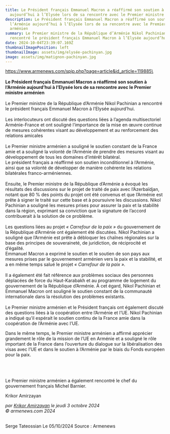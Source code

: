 ```yaml
---
title: Le Président français Emmanuel Macron a réaffirmé son soutien à l’Arménie
  aujourd’hui à l’Elysée lors de sa rencontre avec le Premier ministre arménien
description: Le Président français Emmanuel Macron a réaffirmé son soutien à
  l’Arménie aujourd’hui à l’Elysée lors de sa rencontre avec le Premier ministre
  arménien
summary: Le Premier ministre de la République d’Arménie Nikol Pachinian a
  rencontré le président français Emmanuel Macron à l’Elysée aujourd’hui.
date: 2024-10-04T23:39:07.169Z
thumbnailImagePosition: left
thumbnailImage: assets/img/elysée-pachinyan.jpg
image: assets/img/matignon-pachinyan.jpg
---
```

https://www.armenews.com/spip.php?page=article&id_article=119885\
\
\
**Le Président français Emmanuel Macron a réaffirmé son soutien à l’Arménie aujourd’hui à l’Elysée lors de sa rencontre avec le Premier ministre arménien**\
\
Le Premier ministre de la République d’Arménie Nikol Pachinian a rencontré le président français Emmanuel Macron à l’Elysée aujourd’hui.\
\
Les interlocuteurs ont discuté des questions liées à l’agenda multisectoriel Arménie-France et ont souligné l’importance de la mise en œuvre continue de mesures cohérentes visant au développement et au renforcement des relations amicales\
\
Le Premier ministre arménien a souligné le soutien constant de la France amie et a souligné la volonté de l’Arménie de prendre des mesures visant au développement de tous les domaines d’intérêt bilatéral.\
Le président français a réaffirmé son soutien inconditionnel à l’Arménie, ainsi que sa volonté de développer de manière cohérente les relations bilatérales franco-arméniennes.\
\
Ensuite, le Premier ministre de la République d’Arménie a évoqué les résultats des discussions sur le projet de traité de paix avec l’Azerbaïdjan, notant que 80 % des points du projet ont été convenus et que l’Arménie est prête à signer le traité sur cette base et à poursuivre les discussions. Nikol Pachinian a souligné les mesures prises pour assurer la paix et la stabilité dans la région, exprimant sa conviction que la signature de l’accord contribuerait à la solution de ce problème.\
\
Les questions liées au projet *« Carrefour de la paix »* du gouvernement de la République d’Arménie ont également été discutées. Nikol Pachinian a souligné que l’Arménie est prête à débloquer les chaînes régionales sur la base des principes de souveraineté, de juridiction, de réciprocité et d’égalité.\
Emmanuel Macron a exprimé le soutien et le soutien de son pays aux mesures prises par le gouvernement arménien vers la paix et la stabilité, et a en même temps salué le projet *« Carrefour de la paix ».*\
\
Il a également été fait référence aux problèmes sociaux des personnes déplacées de force du Haut-Karabakh et au programme de logement du gouvernement de la République d’Arménie. À cet égard, Nikol Pachinian et Emmanuel Macron ont souligné le soutien constant de la communauté internationale dans la résolution des problèmes existants.\
\
Le Premier ministre arménien et le Président français ont également discuté des questions liées à la coopération entre l’Arménie et l’UE. Nikol Pachinian a indiqué qu’il espérait le soutien continu de la France amie dans la coopération de l’Arménie avec l’UE.

Dans le même temps, le Premier ministre arménien a affirmé apprécier grandement le rôle de la mission de l’UE en Arménie et a souligné le rôle important de la France dans l’ouverture du dialogue sur la libéralisation des visas avec l’UE et dans le soutien à l’Arménie par le biais du Fonds européen pour la paix.

\
\
\
Le Premier ministre arménien a également rencontré le chef du gouvernement français Michel Barnier.

Krikor Amirzayan

*par [Krikor Amirzayan](https://www.armenews.com/spip.php?page=auteur&id_auteur=33) le jeudi 3 octobre 2024\
© armenews.com 2024*

\
Serge Tateossian Le 05/10/2024 Source : Armenews
